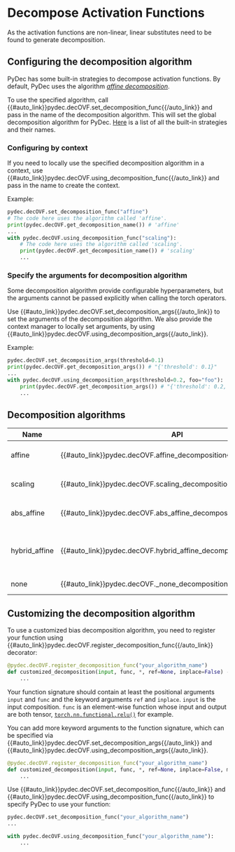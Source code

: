 # Decompose Activation Functions
As the activation functions are non-linear, linear substitutes need to be found to generate decomposition.


## Configuring the decomposition algorithm
PyDec has some built-in strategies to decompose activation functions. By default, PyDec uses the algorithm [*affine decomposition*]().

To use the specified algorithm, call {{#auto_link}}pydec.decOVF.set_decomposition_func{{/auto_link}} and pass in the name of the decomposition algorithm. This will set the global decomposition algorithm for PyDec. [Here](#decomposition-algorithms) is a list of all the built-in strategies and their names.

### Configuring by context

If you need to locally use the specified decomposition algorithm in a context, use {{#auto_link}}pydec.decOVF.using_decomposition_func{{/auto_link}} and pass in the name to create the context.

Example:
```python
pydec.decOVF.set_decomposition_func("affine")
# The code here uses the algorithm called 'affine'.
print(pydec.decOVF.get_decomposition_name()) # 'affine'
...
with pydec.decOVF.using_decomposition_func("scaling"):
    # The code here uses the algorithm called 'scaling'.
    print(pydec.decOVF.get_decomposition_name()) # 'scaling'
    ...
```

### Specify the arguments for decomposition algorithm

Some decomposition algorithm provide configurable hyperparameters, but the arguments cannot be passed explicitly when calling the torch operators.

Use {{#auto_link}}pydec.decOVF.set_decomposition_args{{/auto_link}} to set the arguments of the decomposition algorithm. We also provide the context manager to locally set arguments, by using {{#auto_link}}pydec.decOVF.using_decomposition_args{{/auto_link}}.

Example:
```python
pydec.decOVF.set_decomposition_args(threshold=0.1)
print(pydec.decOVF.get_decomposition_args()) # "{'threshold': 0.1}"
...
with pydec.decOVF.using_decomposition_args(threshold=0.2, foo="foo"):
    print(pydec.decOVF.get_decomposition_args()) # "{'threshold': 0.2, 'foo': 'foo'}"
    ...
```

## Decomposition algorithms
| Name          | API                                                                  | Comments                                                                                                 |
| ------------- | -------------------------------------------------------------------- | -------------------------------------------------------------------------------------------------------- |
| affine        | {{#auto_link}}pydec.decOVF.affine_decomposition{{/auto_link}}        | The decomposition $\hat{\mathscr{D}}$(signed) in our paper.                                              |
| scaling       | {{#auto_link}}pydec.decOVF.scaling_decomposition{{/auto_link}}       | The decomposition $\bar{\mathscr{D}}$ in our paper.                                                      |
| abs_affine    | {{#auto_link}}pydec.decOVF.abs_affine_decomposition{{/auto_link}}    | The decomposition $\hat{\mathscr{D}}$(abs) in our paper.                                                 |
| hybrid_affine | {{#auto_link}}pydec.decOVF.hybrid_affine_decomposition{{/auto_link}} | $\hat{\mathscr{D}}$(signed) and $\hat{\mathscr{D}}$(abs) are hybridized by the hyperparameter $\lambda$. |
| none          | {{#auto_link}}pydec.decOVF._none_decomposition{{/auto_link}}         | No decomposition is performed.                                                                           |


## Customizing the decomposition algorithm

To use a customized bias decomposition algorithm, you need to register your function using {{#auto_link}}pydec.decOVF.register_decomposition_func{{/auto_link}} decorator:
```python
@pydec.decOVF.register_decomposition_func("your_algorithm_name")
def customized_decomposition(input, func, *, ref=None, inplace=False) -> Composition:
    ...
```
Your function signature should contain at least the positional arguments `input` and `func` and the keyword arguments `ref` and `inplace`. `input` is the input composition. `func` is an element-wise function whose input and output are both tensor, [`torch.nn.functional.relu()`](https://pytorch.org/docs/stable/generated/torch.nn.functional.relu.html#torch.nn.functional.relu) for example.

You can add more keyword arguments to the function signature, which can be specified via {{#auto_link}}pydec.decOVF.set_decomposition_args{{/auto_link}} and {{#auto_link}}pydec.decOVF.using_decomposition_args{{/auto_link}}.
```python
@pydec.decOVF.register_decomposition_func("your_algorithm_name")
def customized_decomposition(input, func, *, ref=None, inplace=False, my_arg=None) -> Composition:
    ...
```

Use {{#auto_link}}pydec.decOVF.set_decomposition_func{{/auto_link}} and {{#auto_link}}pydec.decOVF.using_decomposition_func{{/auto_link}} to specify PyDec to use your function:
```python
pydec.decOVF.set_decomposition_func("your_algorithm_name")
...

with pydec.decOVF.using_decomposition_func("your_algorithm_name"):
    ...
```
